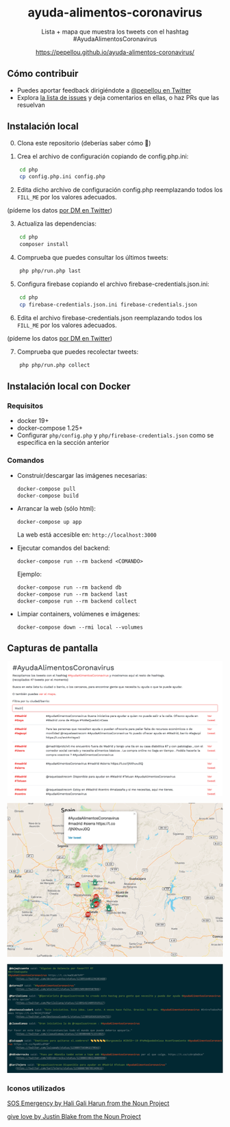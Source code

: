 <h1 align="center">ayuda-alimentos-coronavirus</h1>

<p align="center">Lista + mapa que muestra los tweets con el hashtag #AyudaAlimentosCoronavirus</p>

<p align="center"><a href="https://pepellou.github.io/ayuda-alimentos-coronavirus/">https://pepellou.github.io/ayuda-alimentos-coronavirus/</a></p>


## Cómo contribuir

- Puedes aportar feedback dirigiéndote a [@pepellou en Twitter](https://twitter.com/pepellou)
- Explora [la lista de issues](https://github.com/pepellou/ayuda-alimentos-coronavirus/issues) y deja comentarios en ellas, o haz PRs que las resuelvan


## Instalación local

0) Clona este repositorio (deberías saber cómo :grimacing:)

1) Crea el archivo de configuración copiando de config.php.ini:

```bash
    cd php
    cp config.php.ini config.php
```

2) Edita dicho archivo de configuración config.php reemplazando todos los `FILL_ME` por los valores adecuados.

(pídeme los datos [por DM en Twitter](https://twitter.com/messages/compose?recipient_id=133220267))

3) Actualiza las dependencias:

```bash
    cd php
    composer install
```

4) Comprueba que puedes consultar los últimos tweets:

```bash
    php php/run.php last
```

5) Configura firebase copiando el archivo firebase-credentials.json.ini:

```bash
    cd php
    cp firebase-credentials.json.ini firebase-credentials.json
```

6) Edita el archivo firebase-credentials.json reemplazando todos los `FILL_ME` por los valores adecuados.

(pídeme los datos [por DM en Twitter](https://twitter.com/messages/compose?recipient_id=133220267))

7) Comprueba que puedes recolectar tweets:

```bash
    php php/run.php collect
```

## Instalación local con Docker

### Requisitos

- docker 19+
- docker-compose 1.25+
- Configurar `php/config.php` y `php/firebase-credentials.json` como se especifica en la sección anterior

### Comandos

- Construir/descargar las imágenes necesarias:
  ```
  docker-compose pull
  docker-compose build
  ```
- Arrancar la web (sólo html):
  ```
  docker-compose up app
  ```

  La web está accesible en: `http://localhost:3000`

- Ejecutar comandos del backend:
  ```
  docker-compose run --rm backend <COMANDO>
  ```
  Ejemplo:
  ```
  docker-compose run --rm backend db
  docker-compose run --rm backend last
  docker-compose run --rm backend collect
  ```
- Limpiar containers, volúmenes e imágenes:
  ```
  docker-compose down --rmi local --volumes
  ```

## Capturas de pantalla

![Listado filtrable](/img/screenshots/list.png)

![Mapa](/img/screenshots/map.png)

![Mostrar últimos](/img/screenshots/show_last.png)

### Iconos utilizados

[SOS Emergency by Hali Gali Harun from the Noun Project](https://thenounproject.com/search/?q=sos&i=457451)

[give love by Justin Blake from the Noun Project](https://thenounproject.com/search/?q=hand%20heart&i=865924)
